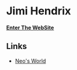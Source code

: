 # Jimi Hendrix

__[Enter The WebSite](https://neos21.github.io/jimi-hendrix)__


## Links

- [Neo's World](https://neos21.net/)
